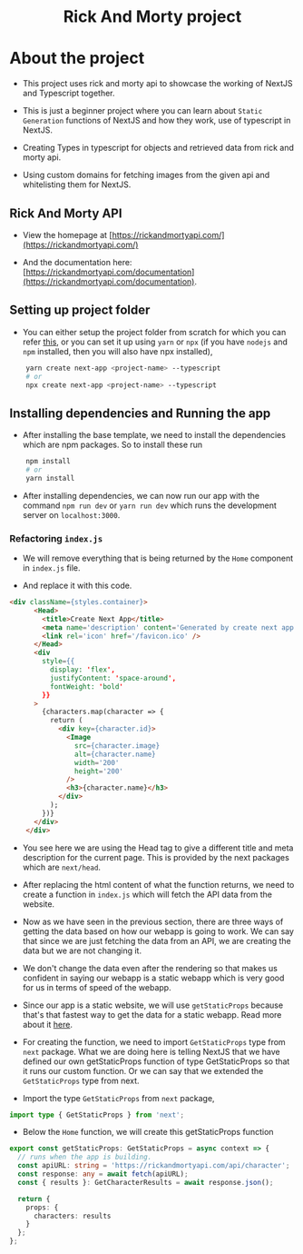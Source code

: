 <div align=center>
    <h1>Rick And Morty project</h1>
</div>

# About the project

- This project uses rick and morty api to showcase the working of NextJS and Typescript together.

- This is just a beginner project where you can learn about `Static Generation` functions of NextJS and how they work, use of typescript in NextJS.

- Creating Types in typescript for objects and retrieved data from rick and morty api.

- Using custom domains for fetching images from the given api and whitelisting them for NextJS.

## Rick And Morty API

- View the homepage at [https://rickandmortyapi.com/](https://rickandmortyapi.com/)

- And the documentation here: [https://rickandmortyapi.com/documentation](https://rickandmortyapi.com/documentation).

## Setting up project folder

- You can either setup the project folder from scratch for which you can refer [this](https://github.com/genzyy/NextJS-guide/blob/main/NextJS-without-CRA.md), or you can set it up using `yarn` or `npx` (if you have `nodejs` and `npm` installed, then you will also have npx installed),

```bash
    yarn create next-app <project-name> --typescript
    # or
    npx create next-app <project-name> --typescript
```

## Installing dependencies and Running the app

- After installing the base template, we need to install the dependencies which are npm packages. So to install these run

```bash
    npm install
    # or
    yarn install
```

- After installing dependencies, we can now run our app with the command `npm run dev` or `yarn run dev` which runs the development server on `localhost:3000`.

### Refactoring `index.js`

- We will remove everything that is being returned by the `Home` component in `index.js` file.

- And replace it with this code.

```html
<div className={styles.container}>
      <Head>
        <title>Create Next App</title>
        <meta name='description' content='Generated by create next app' />
        <link rel='icon' href='/favicon.ico' />
      </Head>
      <div
        style={{
          display: 'flex',
          justifyContent: 'space-around',
          fontWeight: 'bold'
        }}
      >
        {characters.map(character => {
          return (
            <div key={character.id}>
              <Image
                src={character.image}
                alt={character.name}
                width='200'
                height='200'
              />
              <h3>{character.name}</h3>
            </div>
          );
        })}
      </div>
    </div>
```

- You see here we are using the Head tag to give a different title and meta description for the current page. This is provided by the next packages which are `next/head`.

- After replacing the html content of what the function returns, we need to create a function in `index.js` which will fetch the API data from the website.

- Now as we have seen in the previous section, there are three ways of getting the data based on how our webapp is going to work. We can say that since we are just fetching the data from an API, we are creating the data but we are not changing it.

- We don't change the data even after the rendering so that makes us confident in saying our webapp is a static webapp which is very good for us in terms of speed of the webapp.

- Since our app is a static website, we will use `getStaticProps` because that's that fastest way to get the data for a static webapp. Read more about it [here](https://github.com/genzyy/NextJS-guide#data-fetching).

- For creating the function, we need to import `GetStaticProps` type from `next` package. What we are doing here is telling NextJS that we have defined our own getStaticProps function of type GetStaticProps so that it runs our custom function. Or we can say that we extended the `GetStaticProps` type from next.

- Import the type `GetStaticProps` from `next` package,

```typescript
import type { GetStaticProps } from 'next';
```

- Below the `Home` function, we will create this getStaticProps function

```typescript
export const getStaticProps: GetStaticProps = async context => {
  // runs when the app is building.
  const apiURL: string = 'https://rickandmortyapi.com/api/character';
  const response: any = await fetch(apiURL);
  const { results }: GetCharacterResults = await response.json();

  return {
    props: {
      characters: results
    }
  };
};
```
